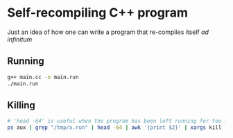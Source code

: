 # Self-recompiling C++ program
Just an idea of how one can write a program that re-compiles itself *ad infinitum*

## Running
```bash
g++ main.cc -o main.run
./main.run
```

## Killing
```bash
# 'head -64' is useful when the program has been left running for too long
ps aux | grep "/tmp/x.run" | head -64 | awk '{print $2}' | xargs kill -9
```
